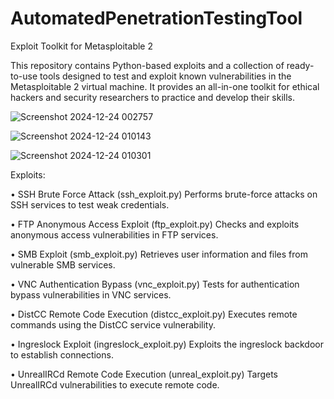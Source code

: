 # AutomatedPenetrationTestingTool

Exploit Toolkit for Metasploitable 2

This repository contains Python-based exploits and a collection of ready-to-use tools designed to test and exploit known vulnerabilities in the Metasploitable 2 virtual machine. It provides an all-in-one toolkit for ethical hackers and security researchers to practice and develop their skills.


![Screenshot 2024-12-24 002757](https://github.com/user-attachments/assets/ef1a9c48-a3f2-4ed6-8e33-51b9fabe4186)

![Screenshot 2024-12-24 010143](https://github.com/user-attachments/assets/08d7bb40-8d61-479e-8783-403e2338b706)

![Screenshot 2024-12-24 010301](https://github.com/user-attachments/assets/43a14c8e-1deb-4369-a6d3-9fe7197443cf)

Exploits:

• SSH Brute Force Attack (ssh_exploit.py)
  Performs brute-force attacks on SSH services to test weak credentials.

• FTP Anonymous Access Exploit (ftp_exploit.py)
  Checks and exploits anonymous access vulnerabilities in FTP services.

• SMB Exploit (smb_exploit.py)
  Retrieves user information and files from vulnerable SMB services.

• VNC Authentication Bypass (vnc_exploit.py)
  Tests for authentication bypass vulnerabilities in VNC services.

• DistCC Remote Code Execution (distcc_exploit.py)
  Executes remote commands using the DistCC service vulnerability.

• Ingreslock Exploit (ingreslock_exploit.py)
  Exploits the ingreslock backdoor to establish connections.

• UnrealIRCd Remote Code Execution (unreal_exploit.py)
  Targets UnrealIRCd vulnerabilities to execute remote code.


  
